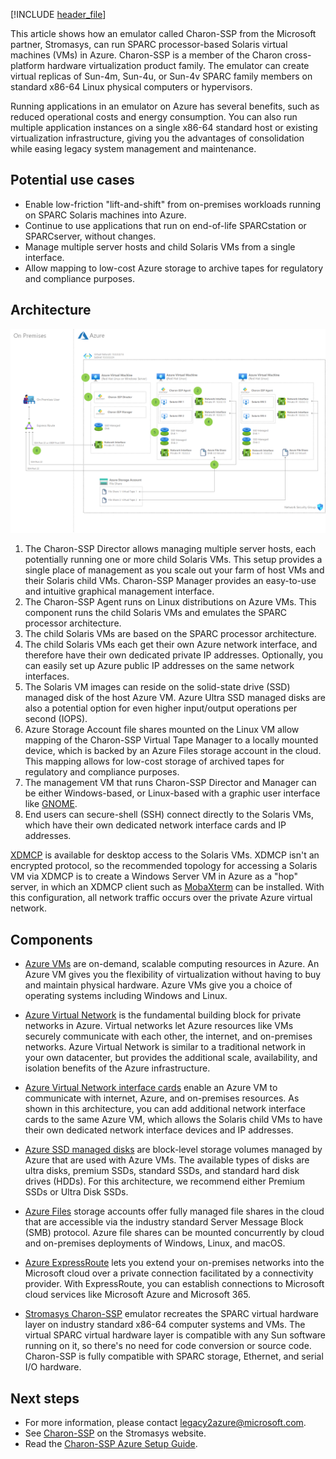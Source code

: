 [!INCLUDE [header_file](../../../includes/sol-idea-header.md)]

This article shows how an emulator called Charon-SSP from the Microsoft partner, Stromasys, can run SPARC processor-based Solaris virtual machines (VMs) in Azure. Charon-SSP is a member of the Charon cross-platform hardware virtualization product family. The emulator can create virtual replicas of Sun-4m, Sun-4u, or Sun-4v SPARC family members on standard x86-64 Linux physical computers or hypervisors.

Running applications in an emulator on Azure has several benefits, such as reduced operational costs and energy consumption. You can also run multiple application instances on a single x86-64 standard host or existing virtualization infrastructure, giving you the advantages of consolidation while easing legacy system management and maintenance.

## Potential use cases

- Enable low-friction "lift-and-shift" from on-premises workloads running on SPARC Solaris machines into Azure.
- Continue to use applications that run on end-of-life SPARCstation or SPARCserver, without changes.
- Manage multiple server hosts and child Solaris VMs from a single interface.
- Allow mapping to low-cost Azure storage to archive tapes for regulatory and compliance purposes.

## Architecture

![Diagram showing the Charon-SSP and Solaris architecture.](../media/solaris.png)

1. The Charon-SSP Director allows managing multiple server hosts, each potentially running one or more child Solaris VMs. This setup provides a single place of management as you scale out your farm of host VMs and their Solaris child VMs. Charon-SSP Manager provides an easy-to-use and intuitive graphical management interface.
2. The Charon-SSP Agent runs on Linux distributions on Azure VMs. This component runs the child Solaris VMs and emulates the SPARC processor architecture.
3. The child Solaris VMs are based on the SPARC processor architecture.
4. The child Solaris VMs each get their own Azure network interface, and therefore have their own dedicated private IP addresses. Optionally, you can easily set up Azure public IP addresses on the same network interfaces.
5. The Solaris VM images can reside on the solid-state drive (SSD) managed disk of the host Azure VM. Azure Ultra SSD managed disks are also a potential option for even higher input/output operations per second (IOPS).
6. Azure Storage Account file shares mounted on the Linux VM allow mapping of the Charon-SSP Virtual Tape Manager to a locally mounted device, which is backed by an Azure Files storage account in the cloud. This mapping allows for low-cost storage of archived tapes for regulatory and compliance purposes.
7. The management VM that runs Charon-SSP Director and Manager can be either Windows-based, or Linux-based with a graphic user interface like [GNOME](https://www.gnome.org/).
8. End users can secure-shell (SSH) connect directly to the Solaris VMs, which have their own dedicated network interface cards and IP addresses.

[XDMCP](https://wiki.ubuntu.com/xdmcp) is available for desktop access to the Solaris VMs. XDMCP isn't an encrypted protocol, so the recommended topology for accessing a Solaris VM via XDMCP is to create a Windows Server VM in Azure as a "hop" server, in which an XDMCP client such as [MobaXterm](https://mobaxterm.mobatek.net/) can be installed. With this configuration, all network traffic occurs over the private Azure virtual network.

## Components

- [Azure VMs](https://azure.microsoft.com/services/virtual-machines/) are on-demand, scalable computing resources in Azure. An Azure VM gives you the flexibility of virtualization without having to buy and maintain physical hardware. Azure VMs give you a choice of operating systems including Windows and Linux.
  
- [Azure Virtual Network](/azure/virtual-network/virtual-networks-overview) is the fundamental building block for private networks in Azure. Virtual networks let Azure resources like VMs securely communicate with each other, the internet, and on-premises networks. Azure Virtual Network is similar to a traditional network in your own datacenter, but provides the additional scale, availability, and isolation benefits of the Azure infrastructure.
  
- [Azure Virtual Network interface cards](/azure/virtual-network/virtual-network-network-interface) enable an Azure VM to communicate with internet, Azure, and on-premises resources. As shown in this architecture, you can add additional network interface cards to the same Azure VM, which allows the Solaris child VMs to have their own dedicated network interface devices and IP addresses.
  
- [Azure SSD managed disks](/azure/virtual-machines/managed-disks-overview) are block-level storage volumes managed by Azure that are used with Azure VMs. The available types of disks are ultra disks, premium SSDs, standard SSDs, and standard hard disk drives (HDDs). For this architecture, we recommend either Premium SSDs or Ultra Disk SSDs.
  
- [Azure Files](/azure/storage/files/storage-files-introduction) storage accounts offer fully managed file shares in the cloud that are accessible via the industry standard Server Message Block (SMB) protocol. Azure file shares can be mounted concurrently by cloud and on-premises deployments of Windows, Linux, and macOS.
  
- [Azure ExpressRoute](/azure/expressroute/expressroute-introduction) lets you extend your on-premises networks into the Microsoft cloud over a private connection facilitated by a connectivity provider. With ExpressRoute, you can establish connections to Microsoft cloud services like Microsoft Azure and Microsoft 365.
  
- [Stromasys Charon-SSP](https://www.stromasys.com/solutions/charon-ssp) emulator recreates the SPARC virtual hardware layer on industry standard x86-64 computer systems and VMs. The virtual SPARC virtual hardware layer is compatible with any Sun software running on it, so there's no need for code conversion or source code. Charon-SSP is fully compatible with SPARC storage, Ethernet, and serial I/O hardware.

## Next steps

- For more information, please contact [legacy2azure@microsoft.com](mailto:legacy2azure@microsoft.com).
- See [Charon-SSP](https://www.stromasys.com/solutions/charon-ssp/) on the Stromasys website.
- Read the [Charon-SSP Azure Setup Guide](https://azure.microsoft.com/resources/stromasys-charon-ssp-solaris-emulator-azure-setup-guide/).
